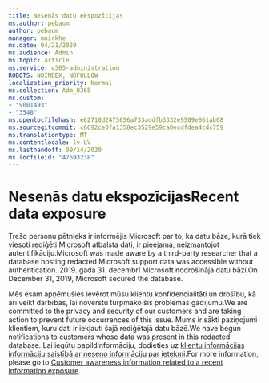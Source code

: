 ```yaml
---
title: Nesenās datu ekspozīcijas
ms.author: pebaum
author: pebaum
manager: mnirkhe
ms.date: 04/21/2020
ms.audience: Admin
ms.topic: article
ms.service: o365-administration
ROBOTS: NOINDEX, NOFOLLOW
localization_priority: Normal
ms.collection: Adm_O365
ms.custom:
- "9001493"
- "3548"
ms.openlocfilehash: e62710d2475656a733addfb3332e9509e061ab68
ms.sourcegitcommit: c6692ce0fa1358ec3529e59ca0ecdfdea4cdc759
ms.translationtype: MT
ms.contentlocale: lv-LV
ms.lasthandoff: 09/14/2020
ms.locfileid: "47693238"
---
```

# <a name="recent-data-exposure"></a><span data-ttu-id="6286c-102">Nesenās datu ekspozīcijas</span><span class="sxs-lookup"><span data-stu-id="6286c-102">Recent data exposure</span></span>

<span data-ttu-id="6286c-103">Trešo personu pētnieks ir informējis Microsoft par to, ka datu bāze, kurā tiek viesoti rediģēti Microsoft atbalsta dati, ir pieejama, neizmantojot autentifikāciju.</span><span class="sxs-lookup"><span data-stu-id="6286c-103">Microsoft was made aware by a third-party researcher that a database hosting redacted Microsoft support data was accessible without authentication.</span></span> <span data-ttu-id="6286c-104">2019. gada 31. decembrī Microsoft nodrošināja datu bāzi.</span><span class="sxs-lookup"><span data-stu-id="6286c-104">On December 31, 2019, Microsoft secured the database.</span></span>

<span data-ttu-id="6286c-105">Mēs esam apņēmušies ievērot mūsu klientu konfidencialitāti un drošību, kā arī veikt darbības, lai novērstu turpmāko šīs problēmas gadījumu.</span><span class="sxs-lookup"><span data-stu-id="6286c-105">We are committed to the privacy and security of our customers and are taking action to prevent future occurrences of this issue.</span></span> <span data-ttu-id="6286c-106">Mums ir sākti paziņojumi klientiem, kuru dati ir iekļauti šajā rediģētajā datu bāzē.</span><span class="sxs-lookup"><span data-stu-id="6286c-106">We have begun notifications to customers whose data was present in this redacted database.</span></span> <span data-ttu-id="6286c-107">Lai iegūtu papildinformāciju, dodieties uz [klientu informācijas informāciju saistībā ar neseno informāciju par ietekmi](https://aka.ms/privacyinfo).</span><span class="sxs-lookup"><span data-stu-id="6286c-107">For more information, please go to [Customer awareness information related to a recent information exposure](https://aka.ms/privacyinfo).</span></span>
